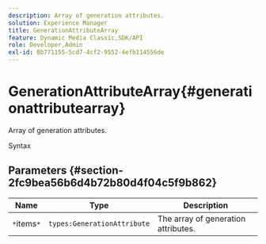 ```yaml
---
description: Array of generation attributes.
solution: Experience Manager
title: GenerationAttributeArray
feature: Dynamic Media Classic,SDK/API
role: Developer,Admin
exl-id: 8b771155-5cd7-4cf2-9552-4efb114556de
---
```

# GenerationAttributeArray{#generationattributearray}

Array of generation attributes.

 Syntax 

## Parameters {#section-2fc9bea56b6d4b72b80d4f04c5f9b862}

|  Name  | Type  | Description  |
|---|---|---|
|  `*`items`*`  | `types:GenerationAttribute`  | The array of generation attributes.  |
